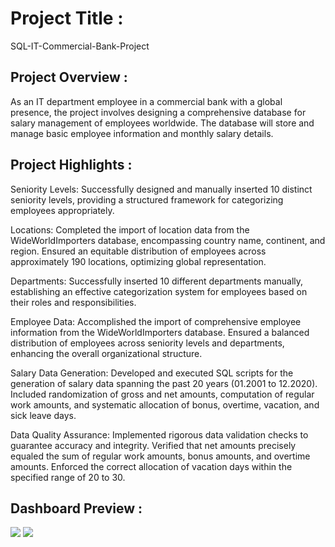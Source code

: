 # Project Title :
SQL-IT-Commercial-Bank-Project

## Project Overview :
As an IT department employee in a commercial bank with a global presence, the project involves designing a comprehensive database for salary management of employees worldwide. 
The database will store and manage basic employee information and monthly salary details.

## Project Highlights :
Seniority Levels: Successfully designed and manually inserted 10 distinct seniority levels, providing a structured framework for categorizing employees appropriately.

Locations: Completed the import of location data from the WideWorldImporters database, encompassing country name, continent, and region. Ensured an equitable distribution of employees across approximately 190 locations, optimizing global representation.

Departments: Successfully inserted 10 different departments manually, establishing an effective categorization system for employees based on their roles and responsibilities.

Employee Data: Accomplished the import of comprehensive employee information from the WideWorldImporters database. Ensured a balanced distribution of employees across seniority levels and departments, enhancing the overall organizational structure.

Salary Data Generation: Developed and executed SQL scripts for the generation of salary data spanning the past 20 years (01.2001 to 12.2020). Included randomization of gross and net amounts, computation of regular work amounts, and systematic allocation of bonus, overtime, vacation, and sick leave days.

Data Quality Assurance: Implemented rigorous data validation checks to guarantee accuracy and integrity. Verified that net amounts precisely equaled the sum of regular work amounts, bonus amounts, and overtime amounts. Enforced the correct allocation of vacation days within the specified range of 20 to 30.

## Dashboard Preview :

<img src="Images/IT Dashboard-1.png">
<img src="Images/IT Dashboard-2.png">
